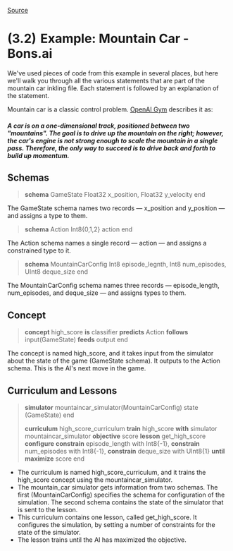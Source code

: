 
[Source](http://docs.bons.ai/inkling-guide-pages/32-mountain-car-example "Permalink to (3.2) Example: Mountain Car - Bons.ai")

# (3.2) Example: Mountain Car - Bons.ai

We've used pieces of code from this example in several places, but here we'll walk you through all the various statements that are part of the mountain car inkling file. Each statement is followed by an explanation of the statement.

Mountain car is a classic control problem. [OpenAI Gym][1] describes it as:

##### A car is on a one-dimensional track, positioned between two "mountains". The goal is to drive up the mountain on the right; however, the car's engine is not strong enough to scale the mountain in a single pass. Therefore, the only way to succeed is to drive back and forth to build up momentum.

## Schemas

> **schema** GameState
   Float32 x_position,
   Float32 y_velocity
end

The GameState schema names two records — x_position and y_position — and assigns a type to them.

> **schema** Action
   Int8{0,1,2} action
end

The Action schema names a single record — action — and assigns a constrained type to it.

> **schema** MountainCarConfig
   Int8 episode_legnth,
   Int8 num_episodes,
   UInt8 deque_size
end

The MountainCarConfig schema names three records — episode_length, num_episodes, and deque_size — and assigns types to them.

## Concept

> **concept** high_score
   **is** classifier
   **predicts** Action
   **follows** input(GameState)
   **feeds** output
end

The concept is named high_score, and it takes input from the simulator about the state of the game (GameState schema). It outputs to the Action schema. This is the AI's next move in the game.

## Curriculum and Lessons

> **simulator** mountaincar_simulator(MountainCarConfig)
  state  (GameState)
end
>
> **curriculum** high_score_curriculum
   **train** high_score
   **with** simulator mountaincar_simulator
   **objective** score
   **lesson** get_high_score
       **configure**
           **constrain** episode_length with Int8{-1},
           **constrain** num_episodes with Int8{-1},
           **constrain** deque_size with UInt8{1}
       **until**
           **maximize** score
end

* The curriculum is named high_score_curriculum, and it trains the high_score concept using the mountaincar_simulator.
* The mountain_car simulator gets information from two schemas. The first (MountainCarConfig) specifies the schema for configuration of the simulation. The second schema contains the state of the simulator that is sent to the lesson.
* This curriculum contains one lesson, called get_high_score. It configures the simulation, by setting a number of constraints for the state of the simulator.
* The lesson trains until the AI has maximized the objective.

[1]: https://gym.openai.com/envs/MountainCar-v0

  
